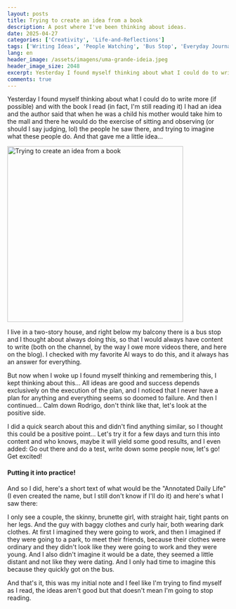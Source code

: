 ```yaml
---
layout: posts
title: Trying to create an idea from a book
description: A post where I've been thinking about ideas.
date: 2025-04-27
categories: ['Creativity', 'Life-and-Reflections']
tags: ['Writing Ideas', 'People Watching', 'Bus Stop', 'Everyday Journaling', 'The Magic of Thinking Big', 'Gemini', 'Inspiration', 'Execution', 'Courage', 'writing', 'creativity', 'everyday life']
lang: en
header_image: /assets/imagens/uma-grande-ideia.jpeg
header_image_size: 2048
excerpt: Yesterday I found myself thinking about what I could do to write more (if possible) and with the ...
comments: true
---
```


Yesterday I found myself thinking about what I could do to write more (if possible) and with the book I read (in fact, I'm still reading it) I had an idea and the author said that when he was a child his mother would take him to the mall and there he would do the exercise of sitting and observing (or should I say judging, lol) the people he saw there, and trying to imagine what these people do. And that gave me a little idea...

<img loading='lazy' alt="Trying to create an idea from a book" src="{{ '/assets/imagens/uma-grande-ideia.jpeg' | relative_url }}" width="400" height="400">

I live in a two-story house, and right below my balcony there is a bus stop and I thought about always doing this, so that I would always have content to write (both on the channel, by the way I owe more videos there, and here on the blog). I checked with my favorite AI ways to do this, and it always has an answer for everything.

But now when I woke up I found myself thinking and remembering this, I kept thinking about this... All ideas are good and success depends exclusively on the execution of the plan, and I noticed that I never have a plan for anything and everything seems so doomed to failure. And then I continued... Calm down Rodrigo, don't think like that, let's look at the positive side.

I did a quick search about this and didn't find anything similar, so I thought this could be a positive point... Let's try it for a few days and turn this into content and who knows, maybe it will yield some good results, and I even added: Go out there and do a test, write down some people now, let's go! Get excited!

#### Putting it into practice!

And so I did, here's a short text of what would be the "Annotated Daily Life" (I even created the name, but I still don't know if I'll do it) and here's what I saw there:

I only see a couple, the skinny, brunette girl, with straight hair, tight pants on her legs. And the guy with baggy clothes and curly hair, both wearing dark clothes. At first I imagined they were going to work, and then I imagined if they were going to a park, to meet their friends, because their clothes were ordinary and they didn't look like they were going to work and they were young. And I also didn't imagine it would be a date, they seemed a little distant and not like they were dating. And I only had time to imagine this because they quickly got on the bus.

And that's it, this was my initial note and I feel like I'm trying to find myself as I read, the ideas aren't good but that doesn't mean I'm going to stop reading.